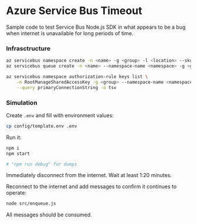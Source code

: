# Azure Service Bus Timeout

Sample code to test Service Bus Node.js SDK in what appears to be a bug when internet is unavailable for long periods of time.

### Infrasctructure

```sh
az servicebus namespace create -n <name> -g <group> -l <location> --sku Basic
az servicebus queue create -n <name> --namespace-name <namespace> -g <group>

az servicebus namespace authorization-rule keys list \
    -n RootManageSharedAccessKey -g <group> --namespace-name <namespace> \
    --query primaryConnectionString -o tsv
```

### Simulation

Create `.env` and fill with environment values:

```sh
cp config/template.env .env
```

Run it:

```sh
npm i
npm start

# "npm run debug" for dumps
```

Immediately disconnect from the internet. Wait at least 1:20 minutes.

Reconnect to the internet and add messages to confirm it continues to operate:

```sh
node src/enqueue.js
```

All messages should be consumed.